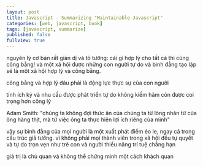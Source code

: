 ```yaml
---
layout: post
title: Javascript - Summarizing "Maintainable Javascript"
categories: [web, javascript, book]
tags: [javascript, summarize]
published: false
fullview: true
---
```



nguyên lý cơ bản rất giản dị và tỏ tường: cái gì hợp lý cho tất cả thì cũng công bằng! và một xã hội được những con người tự do và bình đẳng tạo lập sẽ là một xã hội hợp lý và công bằng.

công bằng và hợp lý đâu phải là động lực thực sự của con người

tính ích kỷ và nhu cầu được phát triển tự do không kiềm hãm còn được coi trọng hơn công lý

Adam Smith: "chúng ta không đợi thức ăn của chúng ta từ lòng nhân từ của ông hàng thịt, mà từ việc ông ta thực hiện lợi ích riêng của mình"

vậy sự bình đẳng của mọi người là một xuất phát điểm éo le, ngay cả trong cấu trúc giả tưởng. vì không phải mọi thành viên trong xã hội đều tự quyết và tự do trọn vẹn như trẻ con và người thiểu năng trí tuệ chẳng hạn

giá trị là chủ quan và không thể chứng minh một cách khách quan